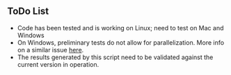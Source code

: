 ## ToDo List

- Code has been tested and is working on Linux; need to test on Mac and Windows
- On Windows, preliminary tests do not allow for parallelization. More info on a similar issue [here](https://stackoverflow.com/questions/18204782/runtimeerror-on-windows-trying-python-multiprocessing).
- The results generated by this script need to be validated against the current version in operation.

